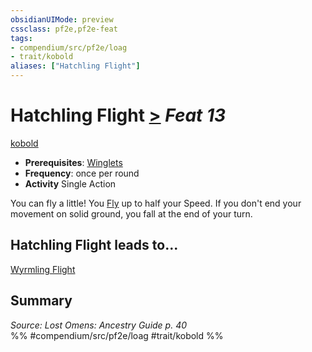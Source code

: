 ```yaml
---
obsidianUIMode: preview
cssclass: pf2e,pf2e-feat
tags:
- compendium/src/pf2e/loag
- trait/kobold
aliases: ["Hatchling Flight"]
---
```

# Hatchling Flight  [>](rules/core-rulebook/chapter-9-playing-the-game.md#Actions "Single Action") *Feat 13*  
[kobold](rules/traits/kobold-b1.md)  

- **Prerequisites**: [Winglets](compendium/feats/winglets-loag.md)
- **Frequency**: once per round
- **Activity** Single Action

You can fly a little! You [Fly](rules/actions/fly.md) up to half your Speed. If you don't end your movement on solid ground, you fall at the end of your turn.

## Hatchling Flight leads to...

[Wyrmling Flight](compendium/feats/wyrmling-flight-loag.md)

## Summary

*Source: Lost Omens: Ancestry Guide p. 40*  
%% #compendium/src/pf2e/loag #trait/kobold %%